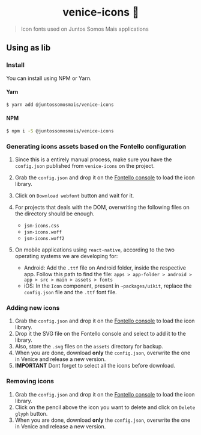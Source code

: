 <h1 align="center">venice-icons 🎨</h1>

> Icon fonts used on Juntos Somos Mais applications

## Using as lib

### Install

You can install using NPM or Yarn.

#### Yarn

```sh
$ yarn add @juntossomosmais/venice-icons
```

#### NPM

```sh
$ npm i -S @juntossomosmais/venice-icons
```

### Generating icons assets based on the Fontello configuration

1.  Since this is a entirely manual process, make sure you have the `config.json` published from `venice-icons` on the project.
2.  Grab the `config.json` and drop it on the [Fontello console](http://fontello.com/) to load the icon library.
3.  Click on `Download webfont` button and wait for it.
4.  For projects that deals with the DOM, overwriting the following files on the directory should be enough.
    - `jsm-icons.css`
    - `jsm-icons.woff`
    - `jsm-icons.woff2`
5.  On mobile applications using `react-native`, according to the two operating systems we are developing for:

    - Android: Add the `.ttf` file on Android folder, inside the respective app. Follow this path to find the file: `apps > app-folder > android > app > src > main > assets > fonts`
    - iOS: In the `Icon` component, present in `~packages/uikit`, replace the `config.json` file and the `.ttf` font file.

### Adding new icons

1. Grab the `config.json` and drop it on the [Fontello console](http://fontello.com/) to load the icon library.
2. Drop it the SVG file on the Fontello console and select to add it to the library.
3. Also, store the `.svg` files on the `assets` directory for backup.
4. When you are done, download **only** the `config.json`, overwrite the one in Venice and release a new version.
5. **IMPORTANT** Dont forget to select all the icons before download.

### Removing icons

1. Grab the `config.json` and drop it on the [Fontello console](http://fontello.com/) to load the icon library.
2. Click on the pencil above the icon you want to delete and click on `Delete glyph` button.
3. When you are done, download **only** the `config.json`, overwrite the one in Venice and release a new version.

